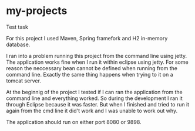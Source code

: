 # my-projects
Test task

For this project I used Maven, Spring framefork and H2 in-memory database.

I ran into a problem running this project from the command line using jetty. The application works fine
when I run it within eclipse using jetty. For some reason the neccessary bean cannot be defined when running from the command line.
Exactly the same thing happens when trying to it on a tomcat server.

At the beginnig of the project I tested if I can ran the application from the command line and everything worked. So during the development I ran it through Eclipse because it was faster. But when I finished and tried to run it again from the cmd line it did't work and I was unable to work out why.

The application should run on either port 8080 or 9898.
